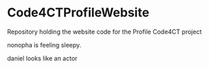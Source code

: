 # Code4CTProfileWebsite
Repository holding the website code for the Profile Code4CT project

nonopha is feeling sleepy.

daniel looks like an actor
